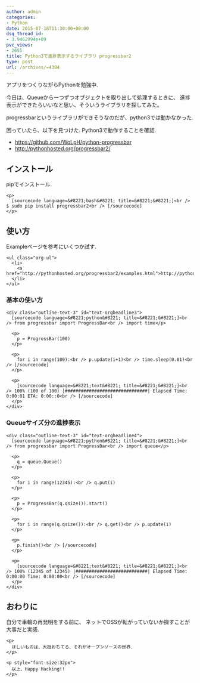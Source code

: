 ```yaml
---
author: admin
categories:
- Python
date: 2015-07-18T11:30:00+00:00
dsq_thread_id:
- 3.9462994e+09
pvc_views:
- 2655
title: Python3で進捗表示するライブラリ progressbar2
type: post
url: /archives/=4384
---
```


アプリをつくりながらPythonを勉強中. 

今日は、Queueから一つずつオブジェクトを取り出して処理するときに、 進捗表示ができたらいいなと思い、そういうライブラリを探してみた。 

progressbarというライブラリができそうなのだが、python3では動かなかった. 

困っていたら、以下を見つけた. Python3で動作することを確認. 

<ul class="org-ul">
  <li>
    <a href="https://github.com/WoLpH/python-progressbar">https://github.com/WoLpH/python-progressbar</a>
  </li>
  <li>
    <a href="http://pythonhosted.org/progressbar2/">http://pythonhosted.org/progressbar2/</a>
  </li>
</ul>

<div id="outline-container-orgheadline1" class="outline-2">
  <h2 id="orgheadline1">
    インストール
  </h2>
  
  <div class="outline-text-2" id="text-orgheadline1">
    <p>
      pipでインストール.
    </p>
    
    <p>
      [sourcecode language=&#8221;bash&#8221; title=&#8221;&#8221;]<br /> $ sudo pip install progressbar2<br /> [/sourcecode]
    </p>
  </div>
</div>

<div id="outline-container-orgheadline2" class="outline-2">
  <h2 id="orgheadline2">
    使い方
  </h2>
  
  <div class="outline-text-2" id="text-orgheadline2">
    <p>
      Exampleページを参考にいくつか試す.
    </p>
    
    <ul class="org-ul">
      <li>
        <a href="http://pythonhosted.org/progressbar2/examples.html">http://pythonhosted.org/progressbar2/examples.html</a>
      </li>
    </ul>
  </div>
  
  <div id="outline-container-orgheadline3" class="outline-3">
    <h3 id="orgheadline3">
      基本の使い方
    </h3>
    
    <div class="outline-text-3" id="text-orgheadline3">
      [sourcecode language=&#8221;python&#8221; title=&#8221;&#8221;]<br /> from progressbar import ProgressBar<br /> import time</p> 
      
      <p>
        p = ProgressBar(100)
      </p>
      
      <p>
        for i in range(100):<br /> p.update(i+1)<br /> time.sleep(0.01)<br /> [/sourcecode]
      </p>
      
      <p>
        [sourcecode language=&#8221;text&#8221; title=&#8221;&#8221;]<br /> 100% (100 of 100) |###############################| Elapsed Time: 0:00:01 ETA: 0:00::0<br /> [/sourcecode]
      </p>
    </div>
  </div>
  
  <div id="outline-container-orgheadline4" class="outline-3">
    <h3 id="orgheadline4">
      Queueサイズ分の進捗表示
    </h3>
    
    <div class="outline-text-3" id="text-orgheadline4">
      [sourcecode language=&#8221;python&#8221; title=&#8221;&#8221;]<br /> from progressbar import ProgressBar<br /> import queue</p> 
      
      <p>
        q = queue.Queue()
      </p>
      
      <p>
        for i in range(12345):<br /> q.put(i)
      </p>
      
      <p>
        p = ProgressBar(q.qsize()).start()
      </p>
      
      <p>
        for i in range(q.qsize()):<br /> q.get()<br /> p.update(i)
      </p>
      
      <p>
        p.finish()<br /> [/sourcecode]
      </p>
      
      <p>
        [sourcecode language=&#8221;text&#8221; title=&#8221;&#8221;]<br /> 100% (12345 of 12345) |###########################| Elapsed Time: 0:00:00 Time: 0:00:00<br /> [/sourcecode]
      </p>
    </div>
  </div>
</div>

<div id="outline-container-orgheadline5" class="outline-2">
  <h2 id="orgheadline5">
    おわりに
  </h2>
  
  <div class="outline-text-2" id="text-orgheadline5">
    <p>
      自分で車輪の再発明をする前に、 ネットでOSSが転がっていないか探すことが大事だと実感.
    </p>
    
    <p>
      ほしいものは、大抵おちてる、それがオープンソースの世界.
    </p>
    
    <p style="font-size:32px">
      以上、Happy Hacking!!
    </p>
  </div>
</div>